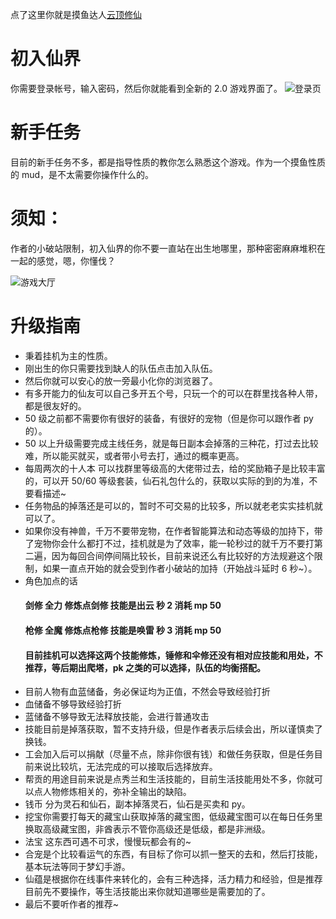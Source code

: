 点了这里你就是摸鱼达人[云顶修仙](http://yundingxx.com:3366/login)

# 初入仙界

你需要登录帐号，输入密码，然后你就能看到全新的 2.0 游戏界面了。
![登录页](https://images.gitee.com/uploads/images/2020/0707/192302_8a09691d_109849.jpeg)

# 新手任务

目前的新手任务不多，都是指导性质的教你怎么熟悉这个游戏。作为一个摸鱼性质的 mud，是不太需要你操作什么的。

# 须知：

作者的小破站限制，初入仙界的你不要一直站在出生地哪里，那种密密麻麻堆积在一起的感觉，嗯，你懂伐？

![游戏大厅](https://images.gitee.com/uploads/images/2020/0707/192902_b7a77d43_109849.jpeg)

# 升级指南

- 秉着挂机为主的性质。
- 刚出生的你只需要找到缺人的队伍点击加入队伍。
- 然后你就可以安心的放一旁最小化你的浏览器了。
- 有多开能力的仙友可以自己多开五个号，只玩一个的可以在群里找各种人带，都是很友好的。
- 50 级之前都不需要你有很好的装备，有很好的宠物（但是你可以跟作者 py 的）。
- 50 以上升级需要完成主线任务，就是每日副本会掉落的三种花，打过去比较难，所以能买就买，或者带小号去打，通过的概率更高。
- 每周两次的十人本 可以找群里等级高的大佬带过去，给的奖励箱子是比较丰富的，可以开 50/60 等级套装，仙石礼包什么的，获取以实际的到的为准，不要看描述~
- 任务物品的掉落还是可以的，暂时不可交易的比较多，所以就老老实实挂机就可以了。
- 如果你没有神兽，千万不要带宠物，在作者智能算法和动态等级的加持下，带了宠物你会什么都打不过，挂机就是为了效率，能一轮秒过的就千万不要打第二遍，因为每回合间停间隔比较长，目前来说还么有比较好的方法规避这个限制，如果一直点开始的就会受到作者小破站的加持（开始战斗延时 6 秒~）。
- 角色加点的话
  #### 剑修 全力 修炼点剑修 技能是出云 秒 2 消耗 mp 50
  #### 枪修 全魔 修炼点枪修 技能是唤雷 秒 3 消耗 mp 50
  #### 目前挂机可以选择这两个技能修炼，锤修和伞修还没有相对应技能和用处，不推荐，等后期出爬塔，pk 之类的可以选择，队伍的均衡搭配。
- 目前人物有血蓝储备，务必保证均为正值，不然会导致经验打折
- 血储备不够导致经验打折
- 蓝储备不够导致无法释放技能，会进行普通攻击
- 技能目前是掉落获取，暂不支持升级，但是作者表示后续会出，所以谨慎卖了换钱。
- 工会加入后可以捐献（尽量不点，除非你很有钱）和做任务获取，但是任务目前来说比较坑，无法完成的可以接取后选择放弃。
- 帮贡的用途目前来说是点秀兰和生活技能的，目前生活技能用处不多，你就可以点人物修炼相关的，弥补全输出的缺陷。
- 钱币 分为灵石和仙石，副本掉落灵石，仙石是买卖和 py。
- 挖宝你需要打每天的藏宝山获取掉落的藏宝图，低级藏宝图可以在每日任务里换取高级藏宝图，非酋表示不管你高级还是低级，都是非洲级。
- 法宝 这东西可遇不可求，慢慢玩都会有的~
- 合宠是个比较看运气的东西，有目标了你可以抓一整天的去和，然后打技能，基本玩法等同于梦幻手游。
- 仙蕴是根据你在线事件来转化的，会有三种选择，活力精力和经验，但是推荐目前先不要操作，等生活技能出来你就知道哪些是需要加的了。
- 最后不要听作者的推荐~
